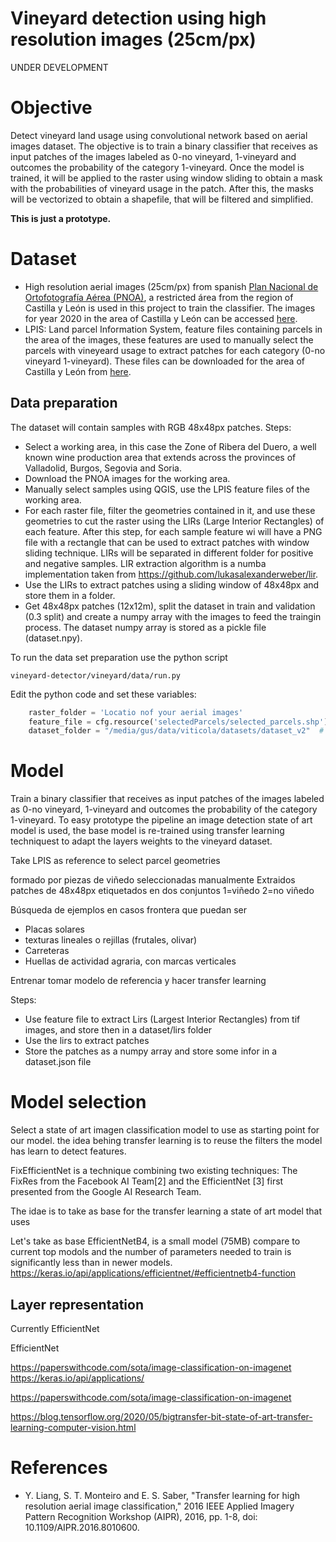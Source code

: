 Vineyard detection using high resolution images (25cm/px)
===============================================================

UNDER DEVELOPMENT

# Objective

Detect vineyard land usage using convolutional network based on aerial images dataset.
The objective is to train a binary classifier that receives as input patches of the images labeled as 0-no vineyard, 1-vineyard and outcomes the probability of the category 1-vineyard.
Once the model is trained, it will be applied to the raster using window sliding to obtain a mask with the probabilities of vineyard usage in the patch.
After this, the masks will be vectorized to obtain a shapefile, that will be filtered and simplified. 

**This is just a prototype.**

# Dataset

* High resolution aerial images (25cm/px) from spanish [Plan Nacional de Ortofotografía Aérea (PNOA)](https://pnoa.ign.es/), a restricted área from the region of Castilla y León is used in this project to train the classifier. 
The images for year 2020 in the area of Castilla y León can be accessed [here](http://ftp.itacyl.es/cartografia/01_Ortofotografia/2020/). 
* LPIS: Land parcel Information System, feature files containing parcels in the area of the images, these features are used to manually select the parcels with vineyeard usage to extract patches for each category (0-no vineyard 1-vineyard). 
These files can be downloaded for the area of Castilla y León from [here](http://ftp.itacyl.es/cartografia/05_SIGPAC/2020_ETRS89/Parcelario_SIGPAC_CyL_Municipios/).

## Data preparation
The dataset will contain samples with RGB 48x48px patches. Steps:
* Select a working area, in this case the Zone of Ribera del Duero, a well known wine production area that extends across the provinces of Valladolid, Burgos, Segovia and Soria. 
* Download the PNOA images for the working area.
* Manually select samples using QGIS, use the LPIS feature files of the working area. 
* For each raster file, filter the geometries contained in it, and use these geometries to cut the raster using the LIRs  (Large Interior Rectangles) of each feature. After this step, for each sample feature wi will have a PNG file with a rectangle that can be used to extract patches with window sliding  technique. LIRs will be separated in different folder for positive and negative samples.
LIR extraction algorithm is a numba implementation taken from https://github.com/lukasalexanderweber/lir.
* Use the LIRs to extract patches using a sliding window of 48x48px and store them in a folder.  
* Get 48x48px patches (12x12m), split the dataset in train and validation (0.3 split) and create a numpy array with the images to feed the traingin process. The dataset numpy array is stored as a pickle file (dataset.npy).

To run the data set preparation use the python script

``` console
vineyard-detector/vineyard/data/run.py
```
Edit the python code and set these variables:
``` python
    raster_folder = 'Locatio nof your aerial images'
    feature_file = cfg.resource('selectedParcels/selected_parcels.shp')  # features to cut out the rasters and extract lirs and patches.
    dataset_folder = "/media/gus/data/viticola/datasets/dataset_v2"  # destination directory for lirs, patches and dataset.npy
```
# Model
Train a binary classifier that receives as input patches of the images labeled as 0-no vineyard, 1-vineyard and outcomes the probability of the category 1-vineyard.
To easy prototype the pipeline an image detection state of art model is used, the base model is re-trained using transfer learning techniquest to adapt the layers weights to the vineyard dataset.  

Take LPIS as reference to select parcel geometries

formado por piezas de viñedo seleccionadas manualmente
Extraidos patches de 48x48px etiquetados en dos conjuntos 1=viñedo 2=no viñedo


Búsqueda de ejemplos en casos frontera que puedan ser
- Placas solares
- texturas lineales o rejillas (frutales, olivar) 
- Carreteras
- Huellas de actividad agraria, con marcas verticales

Entrenar tomar modelo de referencia y hacer transfer learning


Steps:
* Use feature file to extract Lirs (Largest Interior Rectangles) from tif images, and store then in a dataset/lirs folder
* Use the lirs to extract patches 
* Store the patches as a numpy array and store some infor in a dataset.json file


# Model selection

Select a state of art imagen classification model to use as starting point for our model.
the idea behing transfer learning is to reuse the filters the model has learn to detect
features.

FixEfficientNet is a technique combining two existing techniques: The FixRes from the Facebook AI Team[2] and the EfficientNet [3] first presented from the Google AI Research Team.

The idae is to take as base for the transfer learning a state of art model that uses

Let's take as base EfficientNetB4, is a small model (75MB) compare to current top modols and the number of parameters 
needed to train is significantly less than in newer models.
https://keras.io/api/applications/efficientnet/#efficientnetb4-function

## Layer representation
Currently EfficientNet

EfficientNet

https://paperswithcode.com/sota/image-classification-on-imagenet
https://keras.io/api/applications/




https://paperswithcode.com/sota/image-classification-on-imagenet


https://blog.tensorflow.org/2020/05/bigtransfer-bit-state-of-art-transfer-learning-computer-vision.html



# References

* Y. Liang, S. T. Monteiro and E. S. Saber, "Transfer learning for high resolution aerial image classification," 2016 IEEE Applied Imagery Pattern Recognition Workshop (AIPR), 2016, pp. 1-8, doi: 10.1109/AIPR.2016.8010600.
